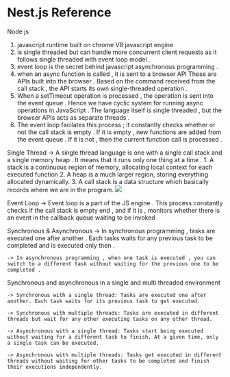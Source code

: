 # Nest.js Reference 

Node js 
1. javascript runtime built on chrome V8 javascript engine 
2. is single threaded but can handle more concurrent client requests as it follows single threaded with event loop model . 
3. event loop is the secret behind javascript asynchronous programming . 
4. when an async function is called , it is sent to a browser API 
These are APIs built into the browser . Based on the command received from the call stack , the API starts its own single-threaded operation . 
5. When a setTimeout operation is processed , the operation is sent into the event queue . Hence we have cyclic system for running async operations in JavaScript . The language itself is single threaded , but the browser APIs acts as separate threads . 
6. The event loop facilates this process ; it constantly checks whether or not the call stack is empty . If it is empty , new functions are added from the event queue . If it is not , then the current function call is processed . 
    
Single Thread 
    -> A single thread language is one with a single call stack and a single memory heap . It means that it runs only one thing at a time . 
        1. A stack is a continuous region of memory, allocating local context for each executed function
        2. A heap is a much larger region, storing everything allocated dynamically.
        3. A call stack is a data structure which basically records where we are in the program.
        ![](https://thecodest.co/images/uploaded/2020/03/asynchronous-and-single-threaded-javascript-meet-the-event-loop/callback-queue.gif)

Event Loop 
    -> Event loop is a part of the JS engine . This process constantly checks if the call stack is empty end , and if it is , monitors whether there is an event in the callback queue waiting to be invoked 

Synchronous & Asynchronous 
    -> In synchronous programming , tasks are executed one after another . Each tasks waits for any previous task to be completed and is executed only then . 

    -> In asynchronous programming , when one task is executed , you can switch to a different task without waiting for the previous one to be completed . 
    
Synchronous and asynchronous in a single and multi threaded environment 

    -> Synchronous with a single thread: Tasks are executed one after another. Each task waits for its previous task to get executed.

    -> Synchronous with multiple threads: Tasks are executed in different threads but wait for any other executing tasks on any other thread.

    -> Asynchronous with a single thread: Tasks start being executed without waiting for a different task to finish. At a given time, only a single task can be executed.

    -> Asynchronous with multiple threads: Tasks get executed in different threads without waiting for other tasks to be completed and finish their executions independently.
